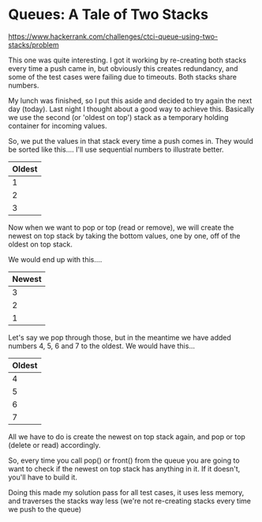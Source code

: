# Queues: A Tale of Two Stacks

https://www.hackerrank.com/challenges/ctci-queue-using-two-stacks/problem

This one was quite interesting.  I got it working by re-creating both stacks every time a push came in, but obviously this creates redundancy, and some of the test cases were failing due to timeouts.  Both stacks share numbers.

My lunch was finished, so I put this aside and decided to try again the next day (today).  Last night I thought about a good way to achieve this.  Basically we use the second (or 'oldest on top') stack as a temporary holding container for incoming values.

So, we put the values in that stack every time a push comes in.  They would be sorted like this.... I'll use sequential numbers to illustrate better.

| Oldest        |
| ------------- |
| 1             |
| 2             |
| 3             |

Now when we want to pop or top (read or remove), we will create the newest on top stack by taking the bottom values, one by one, off of the oldest on top stack.

We would end up with this....

| Newest        |
| ------------- |
| 3             |
| 2             |
| 1             |

Let's say we pop through those, but in the meantime we have added numbers 4, 5, 6 and 7 to the oldest.  We would have this...

| Oldest        |
| ------------- |
| 4             |
| 5             |
| 6             |
| 7             |

All we have to do is create the newest on top stack again, and pop or top (delete or read) accordingly.

So, every time you call pop() or front() from the queue you are going to want to check if the newest on top stack has anything in it.  If it doesn't, you'll have to build it.

Doing this made my solution pass for all test cases, it uses less memory, and traverses the stacks way less (we're not re-creating stacks every time we push to the queue)